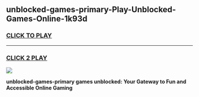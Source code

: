 
## unblocked-games-primary-Play-Unblocked-Games-Online-1k93d
<h3>
<a href="https://premium76.site?title=unblocked-games-primary&ref=24A">CLICK TO PLAY</a></h3>
<hr>

<h3>
<a href="https://premium76.site?title=unblocked-games-primary&ref=24A">CLICK 2 PLAY</a>
  
</h3>

<a href="https://premium76.site?title=unblocked-games-primary&ref=24A"><img src="https://clearcache.store/games.png"></a>


**unblocked-games-primary games unblocked: Your Gateway to Fun and Accessible Online Gaming**
